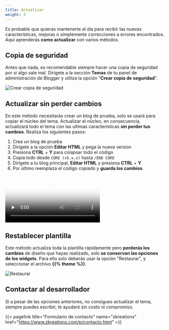 ```yaml
---
title: Actualizar
weight: 3
---
```


Es probable que quieras mantenerte al día para recibir las nuevas características, mejoras o simplemente correcciones a errores encontrados. Aquí aprenderás **como actualizar** con varios métodos.

## Copia de seguridad

Antes que nada, es recomendable siempre hacer una copia de seguridad por si algo sale mal. Dirígete a la sección **Temas** de tu panel de administración de Blogger y utiliza la opción "**Crear copia de seguridad**".

![Crear copia de seguridad](/images/copia-de-seguridad.png)


## Actualizar sin perder cambios

En este método necesitarás crear un blog de prueba, solo se usará para copiar el núcleo del tema. Actualizar el núcleo, en consecuencia, actualizará todo el tema con las ultimas características **sin perder tus cambios**. Realiza los siguientes pasos:

1. Crea un blog de prueba
1. Dirígete a la opción **Editar HTML** y pega la nueva version
2. Presiona **CTRL** + **Y** para colapsar todo el código
3. Copia todo desde `CORE (v5.x.x)` hasta `/END CORE`
4. Dirígete a tu blog principal, **Editar HTML** y presiona **CTRL** + **Y**
5. Por último reemplaza el código copiado y **guarda los cambios**.

<video controls preload="none" poster="/images/posters/core-update.png">
  <source src="/videos/core-update.mp4" type="video/mp4">
</video>


## Restablecer plantilla

Este método actualiza toda la plantilla rápidamente pero **perderás los cambios** de diseño que hayas realizado, solo **se conservan las opciones de los widgets**. Para ello solo deberás usar la opción "Restaurar", y seleccionar el archivo **{{% theme %}}**.

![Restaurar](/images/restaurar.png)

## Contactar al desarrollador

Si a pesar de las opciones anteriores, no consigues actualizar el tema, siempre puedes escribir, te ayudaré sin costo ni compromiso.

{{< pagelink title="Formulario de contacto" name="zkreations" href="https://www.zkreations.com/p/contacto.html" >}}

